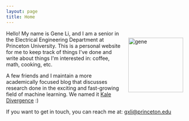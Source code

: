 ```yaml
---
layout: page
title: Home
---
```


<img style="float:right;margin:20px;" src="{{site.url}}/images/picme.jpg" width="150" alt="gene">

Hello! My name is Gene Li, and I am a senior in the Electrical Engineering Department at Princeton University. This is a personal website for me to keep track of things I've done and write about things I'm interested in: coffee, math, cooking, etc.

A few friends and I maintain a more academically focused blog that discusses research done in the exciting and fast-growing field of machine learning. We named it [Kale Divergence](https://kaledivergence.github.io/) :)

If you want to get in touch, you can reach me at:
[gxli@princeton.edu](mailto:gxli@princeton.edu)


